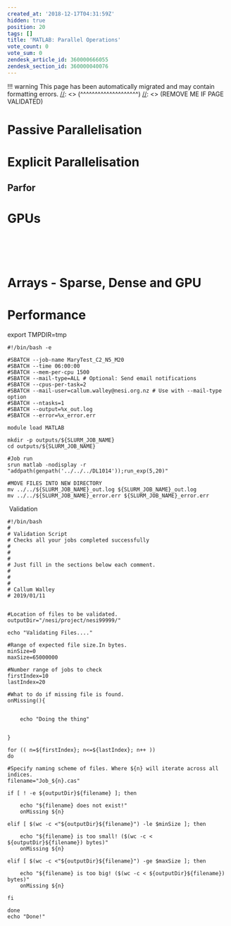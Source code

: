 ```yaml
---
created_at: '2018-12-17T04:31:59Z'
hidden: true
position: 20
tags: []
title: 'MATLAB: Parallel Operations'
vote_count: 0
vote_sum: 0
zendesk_article_id: 360000666055
zendesk_section_id: 360000040076
---
```




[//]: <> (REMOVE ME IF PAGE VALIDATED)
[//]: <> (vvvvvvvvvvvvvvvvvvvv)
!!! warning
    This page has been automatically migrated and may contain formatting errors.
[//]: <> (^^^^^^^^^^^^^^^^^^^^)
[//]: <> (REMOVE ME IF PAGE VALIDATED)

# Passive Parallelisation

# Explicit Parallelisation

## Parfor

# GPUs

#  

# Arrays - Sparse, Dense and GPU 

# Performance

export TMPDIR=tmp

``` sl
#!/bin/bash -e

#SBATCH --job-name MaryTest_C2_N5_M20
#SBATCH --time 06:00:00
#SBATCH --mem-per-cpu 1500
#SBATCH --mail-type=ALL # Optional: Send email notifications
#SBATCH --cpus-per-task=2
#SBATCH --mail-user=callum.walley@nesi.org.nz # Use with --mail-type option
#SBATCH --ntasks=1
#SBATCH --output=%x_out.log
#SBATCH --error=%x_error.err

module load MATLAB

mkdir -p outputs/${SLURM_JOB_NAME}
cd outputs/${SLURM_JOB_NAME}

#Job run
srun matlab -nodisplay -r "addpath(genpath('../../../DL1014'));run_exp(5,20)"

#MOVE FILES INTO NEW DIRECTORY
mv ../../${SLURM_JOB_NAME}_out.log ${SLURM_JOB_NAME}_out.log
mv ../../${SLURM_JOB_NAME}_error.err ${SLURM_JOB_NAME}_error.err
```

 Validation

``` sl
#!/bin/bash
#
# Validation Script
# Checks all your jobs completed successfully 
#
#
#
# Just fill in the sections below each comment.
#  
#
#
# Callum Walley 
# 2019/01/11


#Location of files to be validated.
outputDir="/nesi/project/nesi99999/" 

echo "Validating Files...."

#Range of expected file size.In bytes.
minSize=0
maxSize=65000000

#Number range of jobs to check
firstIndex=10
lastIndex=20

#What to do if missing file is found.
onMissing(){


    echo "Doing the thing"


} 

for (( n=${firstIndex}; n<=${lastIndex}; n++ ))
do

#Specify naming scheme of files. Where ${n} will iterate across all indices.
filename="Job_${n}.cas" 

if [ ! -e ${outputDir}${filename} ]; then

    echo "${filename} does not exist!"
    onMissing ${n}

elif [ $(wc -c <"${outputDir}${filename}") -le $minSize ]; then

    echo "${filename} is too small! ($(wc -c < ${outputDir}${filename}) bytes)"
    onMissing ${n}

elif [ $(wc -c <"${outputDir}${filename}") -ge $maxSize ]; then

    echo "${filename} is too big! ($(wc -c < ${outputDir}${filename}) bytes)" 
    onMissing ${n}

fi

done
echo "Done!"
```
